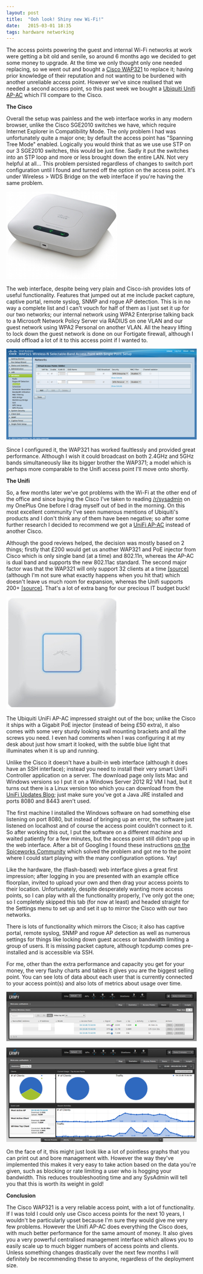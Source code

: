 ```yaml
---
layout: post
title:  "Ooh look! Shiny new Wi-Fi!"
date:   2015-03-01 18:35
tags: hardware networking
---
```

The access points powering the guest and internal Wi-Fi networks at work were getting a bit old and senile, so around 6 months ago we decided to get some money to upgrade. At the time we only thought only one needed replacing, so we went out and bought a [Cisco WAP321][wap321] to replace it; having prior knowledge of their reputation and not wanting to be burdened with another unreliable access point. However we've since realised that we needed a second access point, so this past week we bought a [Ubiquiti Unifi AP-AC][ap-ac] which I'll compare to the Cisco.

**The Cisco**

Overall the setup was painless and the web interface works in any modern browser, unlike the Cisco SGE2010 switches we have, which require Internet Explorer in Compatibility Mode. The only problem I had was unfortunately quite a major one; by default the access point has "Spanning Tree Mode" enabled. Logically you would think that as we use use STP on our 3 SGE2010 switches, this would be just fine. Sadly it put the switches into an STP loop and more or less brought down the entire LAN. Not very helpful at all... This problem persisted regardless of changes to switch port configuration until I found and turned off the option on the access point. It's under Wireless > WDS Bridge on the web interface if you're having the same problem.

![Cisco Hardware](/assets/wifi2.jpg)

The web interface, despite being very plain and Cisco-ish provides lots of useful functionality. Features that jumped out at me include packet capture, captive portal, remote syslog, SNMP and rogue AP detection. This is in no way a complete list and I can't vouch for half of them as I just set it up for our two networks; our internal network using WPA2 Enterprise talking back to a Microsoft Network Policy Server via RADIUS on one VLAN and our guest network using WPA2 Personal on another VLAN. All the heavy lifting to lock down the guest network is done on our Fortigate firewall, although I could offload a lot of it to this access point if I wanted to.

![Cisco Interface](/assets/wifi1.png)

Since I configured it, the WAP321 has worked faultlessly and provided great performance. Although I wish it could broadcast on both 2.4GHz and 5GHz bands simultaneously like its bigger brother the WAP371; a model which is perhaps more comparable to the Unifi access point I'll move onto shortly.

**The Unifi**

So, a few months later we've got problems with the Wi-Fi at the other end of the office and since buying the Cisco I've taken to reading [/r/sysadmin] on my OnePlus One before I drag myself out of bed in the morning. On this most excellent community I've seen numerous mentions of Ubiquiti's products and I don't think any of them have been negative; so after some further research I decided to recommend we got a [UniFi AP-AC][ap-ac] instead of another Cisco. 

Although the good reviews helped, the decision was mostly based on 2 things; firstly that £200 would get us another WAP321 and PoE injector from Cisco which is only single band (at a time) and 802.11n, whereas the AP-AC is dual band and supports the new 802.11ac standard. The second major factor was that the WAP321 will only support 32 clients at a time [[source]][ciscodatasheet] (although I'm not sure what exactly happens when you hit that) which doesn't leave us much room for expansion, whereas the Unifi supports 200+ [[source]][unifidatasheet]. That's a lot of extra bang for our precious IT budget buck!

![Unifi Hardware](/assets/wifi3.jpg)

The Ubiquiti UniFi AP-AC impressed straight out of the box; unlike the Cisco it ships with a Gigabit PoE injector (instead of being £50 extra), it also comes with some very sturdy looking wall mounting brackets and all the screws you need. I even had comments when I was configuring it at my desk about just how smart it looked, with the subtle blue light that illuminates when it is up and running. 

Unlike the Cisco it doesn't have a built-in web interface (although it does have an SSH interface); instead you need to install their very smart UniFi Controller application on a server. The download page only lists Mac and Windows versions so I put it on a Windows Server 2012 R2 VM I had, but it turns out there is a Linux version too which you can download from the [UniFi Updates Blog][unifi-blog]; just make sure you've got a Java JRE installed and ports 8080 and 8443 aren't used.

The first machine I installed the Windows software on had something else listening on port 8080, but instead of bringing up an error, the software just listened on localhost and of course the access point couldn't connect to it. So after working this out, I put the software on a different machine and waited patiently for a few minutes, but the access point still didn't pop up in the web interface. After a bit of Googling I found these instructions [on the Spiceworks Community][spiceworks] which solved the problem and got me to the point where I could start playing with the many configuration options. Yay!

Like the hardware, the (flash-based) web interface gives a great first impression; after logging in you are presented with an example office floorplan, invited to upload your own and then drag your access points to their location. Unfortunately, despite desperately wanting more access points, so I can play with all the functionality properly, I've only got the one; so I completely skipped this tab (for now at least) and headed straight for the Settings menu to set up and set it up to mirror the Cisco with our two networks.

There is lots of functionality which mirrors the Cisco; it also has captive portal, remote syslog, SNMP and rogue AP detection as well as numerous settings for things like locking down guest access or bandwidth limiting a group of users. It is missing packet capture, although tcpdump comes pre-installed and is accessible via SSH.

For me, other than the extra performance and capacity you get for your money, the very flashy charts and tables it gives you are the biggest selling point. You can see lots of data about each user that is currently connected to your access point(s) and also lots of metrics about usage over time.

![Useful data](/assets/wifi4.png)

![Shiny charts](/assets/wifi5.png)

On the face of it, this might just look like a lot of pointless graphs that you can print out and bore management with. However the way they've implemented this makes it very easy to take action based on the data you're given, such as blocking or rate limiting a user who is hogging your bandwidth. This reduces troubleshooting time and any SysAdmin will tell you that this is worth its weight in gold!

**Conclusion**

The Cisco WAP321 is a very reliable access point, with a lot of functionality. If I was told I could only use Cisco access points for the next 10 years, I wouldn't be particularly upset because I'm sure they would give me very few problems. However the Unifi AP-AC does everything the Cisco does, with much better performance for the same amount of money. It also gives you a very powerful centralised management interface which allows you to easily scale up to much bigger numbers of access points and clients. Unless something changes drastically over the next few months I will definitely be recommending these to anyone, regardless of the deployment size.




[wap321]: http://www.cisco.com/c/en/us/products/wireless/wap321-wireless-n-selectable-band-access-point-single-point-setup/index.html
[ap-ac]: https://www.ubnt.com/unifi/unifi-ap-ac/
[unifi-blog]: http://community.ubnt.com/t5/UniFi-Updates-Blog/bg-p/Blog_UniFi
[/r/sysadmin]: http://www.reddit.com/r/sysadmin
[ciscodatasheet]: http://www.cisco.com/c/dam/en/us/products/collateral/wireless/wap321-wireless-n-selectable-band-access-point-single-point-setup/aag_c45-717569.pdf
[unifidatasheet]: http://dl.ubnt.com/datasheets/unifi/UniFi_AP_DS.pdf
[spiceworks]: http://community.spiceworks.com/how_to/9692-manually-setting-the-controller-address-for-a-unifi-ap
